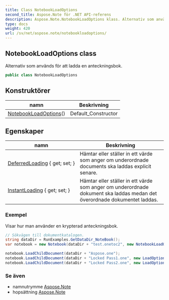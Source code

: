 ```yaml
---
title: Class NotebookLoadOptions
second_title: Aspose.Note för .NET API-referens
description: Aspose.Note.NotebookLoadOptions klass. Alternativ som används för att ladda en anteckningsbok.
type: docs
weight: 420
url: /sv/net/aspose.note/notebookloadoptions/
---
```

## NotebookLoadOptions class

Alternativ som används för att ladda en anteckningsbok.

```csharp
public class NotebookLoadOptions
```

## Konstruktörer

| namn | Beskrivning |
| --- | --- |
| [NotebookLoadOptions](notebookloadoptions/)() | Default_Constructor |

## Egenskaper

| namn | Beskrivning |
| --- | --- |
| [DeferredLoading](../../aspose.note/notebookloadoptions/deferredloading/) { get; set; } | Hämtar eller ställer in ett värde som anger om underordnade documents ska laddas explicit senare. |
| [InstantLoading](../../aspose.note/notebookloadoptions/instantloading/) { get; set; } | Hämtar eller ställer in ett värde som anger om underordnade dokument ska laddas medan det överordnade dokumentet laddas. |

### Exempel

Visar hur man använder en krypterad anteckningsbok.

```csharp
// Sökvägen till dokumentkatalogen.
string dataDir = RunExamples.GetDataDir_NoteBook();
var notebook = new Notebook(dataDir + "test.onetoc2", new NotebookLoadOptions() { DeferredLoading = true });

notebook.LoadChildDocument(dataDir + "Aspose.one");  
notebook.LoadChildDocument(dataDir + "Locked Pass1.one", new LoadOptions() { DocumentPassword = "pass" });
notebook.LoadChildDocument(dataDir + "Locked Pass2.one", new LoadOptions() { DocumentPassword = "pass2" });
```

### Se även

* namnutrymme [Aspose.Note](../../aspose.note/)
* hopsättning [Aspose.Note](../../)


